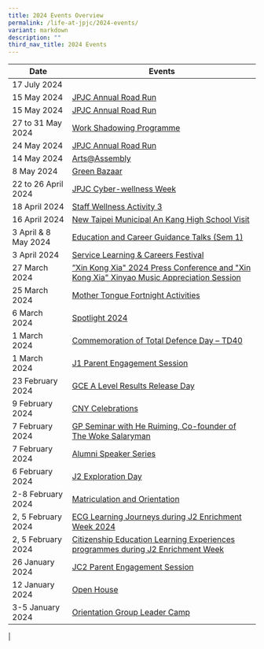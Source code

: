 ```yaml
---
title: 2024 Events Overview
permalink: /life-at-jpjc/2024-events/
variant: markdown
description: ""
third_nav_title: 2024 Events
---
```

| Date | Events | 
| -------- | -------- |
17 July 2024|
15 May 2024|[JPJC Annual Road Run](/jpjc-annual-road-run/)
15 May 2024|[JPJC Annual Road Run](/jpjc-annual-road-run/)
27 to 31 May 2024|[Work Shadowing Programme](/work-shadowing-programme/)
24 May 2024|[JPJC Annual Road Run](/jpjc-annual-road-run/)
14 May 2024|[Arts@Assembly](/arts-assembly/)
8 May 2024|[Green Bazaar](/green-bazaar/)
22 to 26 April 2024|[JPJC Cyber-wellness Week](/jpjc-cyberwellness-week/)
18 April 2024|[Staff Wellness Activity 3](/staff-wellness-activity-3/)
16 April 2024|[New Taipei Municipal An Kang High School Visit ](/new-taipei/)
3 April & 8 May 2024|[Education and Career Guidance Talks (Sem 1)](/education-and-career-guidance-talks-sem-1/)
3 April 2024|[Service Learning & Careers Festival](/service-learning-careers-festival/)
27 March 2024|[”Xin Kong Xia" 2024 Press Conference and "Xin Kong Xia" Xinyao Music Appreciation Session](/xkx/)
25 March 2024|[Mother Tongue Fortnight Activities](/mother-tongue-fortnight-activities/)
6 March 2024|[Spotlight 2024](/spotlight-2024/)
1 March 2024|[Commemoration of Total Defence Day – TD40](/life-at-jpjc/2024-events/td40/)
1 March 2024|[J1 Parent Engagement Session](/life-at-jpjc/2024-events/j1pes/)
23 February 2024|[GCE A Level Results Release Day](/gce-a-level-results-release-day/)
9 February 2024|[CNY Celebrations](/life-at-jpjc/2024-events/cny/)
7 February 2024|[GP Seminar with He Ruiming, Co-founder of The Woke Salaryman](/life-at-jpjc/2024-events/gp-seminar/)
7 February 2024|[Alumni Speaker Series](/life-at-jpjc/2024-events/alumnispeakerseries/)
6 February 2024|[J2 Exploration Day](/life-at-jpjc/2024-events/j2explorationday)
2-8 February 2024|[Matriculation and Orientation ](/life-at-jpjc/2024-events/mo/)
2, 5 February 2024|[ECG Learning Journeys during J2 Enrichment Week 2024](/life-at-jpjc/2024-events/ecg-lj-j2enrichment/)
2, 5 February 2024|[Citizenship Education Learning Experiences programmes during J2 Enrichment Week](/life-at-jpjc/2024-events/celearningexp/)
26 January 2024|[JC2 Parent Engagement Session ](/life-at-jpjc/2024-events/jc2-pes/)
12 January 2024|[Open House ](/life-at-jpjc/2024-events/open-house/)
3-5 January 2024|[Orientation Group Leader Camp ](/life-at-jpjc/2024-events/oglc/)
|